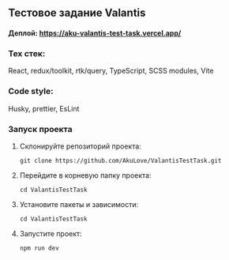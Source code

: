 ## Тестовое задание Valantis

#### Деплой: https://aku-valantis-test-task.vercel.app/

### Тех стек:

React, redux/toolkit, rtk/query, TypeScript, SCSS modules, Vite

### Code style:

Husky, prettier, EsLint

### Запуск проекта

1.  Склонируйте репозиторий проекта:

        git clone https://github.com/AkuLove/ValantisTestTask.git

2.  Перейдите в корневую папку проекта:

        cd ValantisTestTask

3.  Установите пакеты и зависимости:

        cd ValantisTestTask

4.  Запустите проект:

        npm run dev
